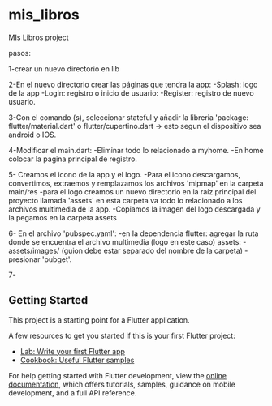 # mis_libros

MIs Libros project

pasos:

1-crear un nuevo directorio en lib

2-En el nuevo directorio crear las páginas que tendra la app:
    -Splash: logo de la app
    -Login: registro o inicio de usuario:
    -Register: registro de nuevo usuario.

3-Con el comando (s), seleccionar stateful y añadir la libreria 'package: flutter/material.dart' o 
flutter/cupertino.dart -> esto segun el dispositivo sea android o IOS.



4-Modificar el main.dart:
    -Eliminar todo lo relacionado a myhome.
    -En home colocar la pagina principal de registro.

5- Creamos el icono de la app y el logo.
    -Para el icono descargamos, convertimos, extraemos y remplazamos los archivos 'mipmap' en la carpeta main/res
    -para el logo creamos un nuevo directorio en la raíz principal del proyecto llamada 'assets'
     en esta carpeta va todo lo relacionado a los archivos multimedia de la app.
    -Copiamos la imagen del logo descargada y la pegamos en la carpeta assets

6- En el archivo 'pubspec.yaml':
    -en la dependencia flutter: agregar la ruta donde se encuentra el archivo multimedia (logo en este caso)
    assets:
      - assets/images/ (guion debe estar separado del nombre de la carpeta)
    -presionar 'pubget'.

7-






## Getting Started

This project is a starting point for a Flutter application.

A few resources to get you started if this is your first Flutter project:

- [Lab: Write your first Flutter app](https://docs.flutter.dev/get-started/codelab)
- [Cookbook: Useful Flutter samples](https://docs.flutter.dev/cookbook)

For help getting started with Flutter development, view the
[online documentation](https://docs.flutter.dev/), which offers tutorials,
samples, guidance on mobile development, and a full API reference.
